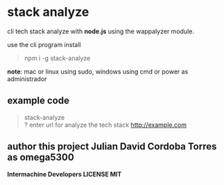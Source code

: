 # stack analyze

cli tech stack analyze with **node.js** using the wappalyzer module.

use the cli program install

> npm i -g stack-analyze

**note**: mac or linux using sudo, windows using cmd or power as administrador


## example code
> stack-analyze <br>
? enter url for analyze the tech stack http://example.com


## author this project Julian David Cordoba Torres as omega5300

**Intermachine Developers LICENSE MIT**
